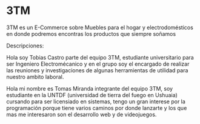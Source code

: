 # 3TM
3TM es un E-Commerce sobre Muebles para el hogar y electrodomésticos en donde podremos encontras los productos que siempre soñamos 

Descripciones:

 Hola soy Tobias Castro parte del equipo 3TM, estudiante universitario para ser Ingeniero Electromécanico y en el grupo soy el encargado de realizar las reuniones y investigaciones de algunas herramientas de utilidad para nuestro ambito laboral.

 Hola mi nombre es Tomas Miranda integrante del equipo 3TM, soy estudiante en la UNTDF (universidad de tierra del fuego en Ushuaia) cursando para ser licensiado en sistemas, tengo un gran interese por la programación porque tiene varios caminos por donde lanzarte y los que mas me interesaron son el desarrollo web y de videojuegos. 